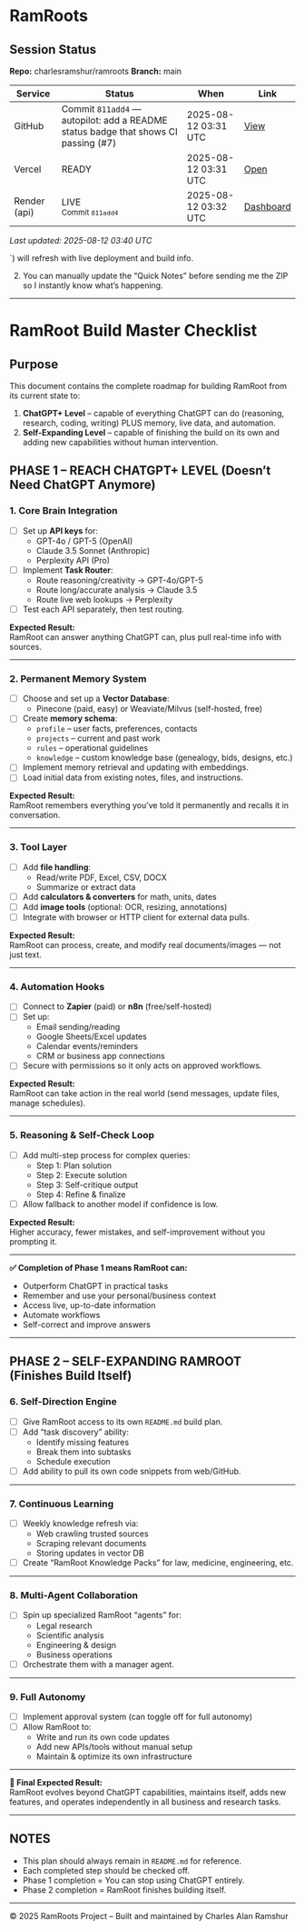 # RamRoots

## Session Status
<!-- STATUS-START -->
**Repo:** charlesramshur/ramroots
**Branch:** main

| Service | Status | When | Link |
|---|---|---|---|
| GitHub | Commit `811add4` — autopilot: add a README status badge that shows CI passing (#7) | 2025-08-12 03:31 UTC | [View](https://github.com/charlesramshur/ramroots/commit/811add4edc1750351f674a54e7105c5f3a979804) |
| Vercel | READY | 2025-08-12 03:31 UTC | [Open](https://ramroots-frontend-lrnehvelt-charles-ramshurs-projects.vercel.app) |
| Render (api) | LIVE<br/><sub>Commit `811add4`</sub> | 2025-08-12 03:32 UTC | [Dashboard](https://dashboard.render.com/web/srv-d2b7c5fdiees73eg25d0) |

_Last updated: 2025-08-12 03:40 UTC_

<!-- STATUS-END -->`) will refresh with live deployment and build info.
2. You can manually update the “Quick Notes” before sending me the ZIP so I instantly know what’s happening.
---

# RamRoot Build Master Checklist

## Purpose
This document contains the complete roadmap for building RamRoot from its current state to:
1. **ChatGPT+ Level** – capable of everything ChatGPT can do (reasoning, research, coding, writing) PLUS memory, live data, and automation.  
2. **Self-Expanding Level** – capable of finishing the build on its own and adding new capabilities without human intervention.

## PHASE 1 – REACH CHATGPT+ LEVEL (Doesn’t Need ChatGPT Anymore)

### 1. Core Brain Integration
- [ ] Set up **API keys** for:
  - GPT-4o / GPT-5 (OpenAI)
  - Claude 3.5 Sonnet (Anthropic)
  - Perplexity API (Pro)
- [ ] Implement **Task Router**:
  - Route reasoning/creativity → GPT-4o/GPT-5
  - Route long/accurate analysis → Claude 3.5
  - Route live web lookups → Perplexity
- [ ] Test each API separately, then test routing.

**Expected Result:**  
RamRoot can answer anything ChatGPT can, plus pull real-time info with sources.

---

### 2. Permanent Memory System
- [ ] Choose and set up a **Vector Database**:
  - Pinecone (paid, easy) or Weaviate/Milvus (self-hosted, free)
- [ ] Create **memory schema**:
  - `profile` – user facts, preferences, contacts
  - `projects` – current and past work
  - `rules` – operational guidelines
  - `knowledge` – custom knowledge base (genealogy, bids, designs, etc.)
- [ ] Implement memory retrieval and updating with embeddings.
- [ ] Load initial data from existing notes, files, and instructions.

**Expected Result:**  
RamRoot remembers everything you’ve told it permanently and recalls it in conversation.

---

### 3. Tool Layer
- [ ] Add **file handling**:
  - Read/write PDF, Excel, CSV, DOCX
  - Summarize or extract data
- [ ] Add **calculators & converters** for math, units, dates
- [ ] Add **image tools** (optional: OCR, resizing, annotations)
- [ ] Integrate with browser or HTTP client for external data pulls.

**Expected Result:**  
RamRoot can process, create, and modify real documents/images — not just text.

---

### 4. Automation Hooks
- [ ] Connect to **Zapier** (paid) or **n8n** (free/self-hosted)
- [ ] Set up:
  - Email sending/reading
  - Google Sheets/Excel updates
  - Calendar events/reminders
  - CRM or business app connections
- [ ] Secure with permissions so it only acts on approved workflows.

**Expected Result:**  
RamRoot can take action in the real world (send messages, update files, manage schedules).

---

### 5. Reasoning & Self-Check Loop
- [ ] Add multi-step process for complex queries:
  - Step 1: Plan solution
  - Step 2: Execute solution
  - Step 3: Self-critique output
  - Step 4: Refine & finalize
- [ ] Allow fallback to another model if confidence is low.

**Expected Result:**  
Higher accuracy, fewer mistakes, and self-improvement without you prompting it.

---

**✅ Completion of Phase 1 means RamRoot can:**
- Outperform ChatGPT in practical tasks
- Remember and use your personal/business context
- Access live, up-to-date information
- Automate workflows
- Self-correct and improve answers

---

## PHASE 2 – SELF-EXPANDING RAMROOT (Finishes Build Itself)

### 6. Self-Direction Engine
- [ ] Give RamRoot access to its own `README.md` build plan.
- [ ] Add “task discovery” ability:
  - Identify missing features
  - Break them into subtasks
  - Schedule execution
- [ ] Add ability to pull its own code snippets from web/GitHub.

---

### 7. Continuous Learning
- [ ] Weekly knowledge refresh via:
  - Web crawling trusted sources
  - Scraping relevant documents
  - Storing updates in vector DB
- [ ] Create “RamRoot Knowledge Packs” for law, medicine, engineering, etc.

---

### 8. Multi-Agent Collaboration
- [ ] Spin up specialized RamRoot “agents” for:
  - Legal research
  - Scientific analysis
  - Engineering & design
  - Business operations
- [ ] Orchestrate them with a manager agent.

---

### 9. Full Autonomy
- [ ] Implement approval system (can toggle off for full autonomy)
- [ ] Allow RamRoot to:
  - Write and run its own code updates
  - Add new APIs/tools without manual setup
  - Maintain & optimize its own infrastructure

---

**🚀 Final Expected Result:**  
RamRoot evolves beyond ChatGPT capabilities, maintains itself, adds new features, and operates independently in all business and research tasks.

---

## NOTES
- This plan should always remain in `README.md` for reference.
- Each completed step should be checked off.
- Phase 1 completion = You can stop using ChatGPT entirely.
- Phase 2 completion = RamRoot finishes building itself.

---

© 2025 RamRoots Project – Built and maintained by Charles Alan Ramshur

